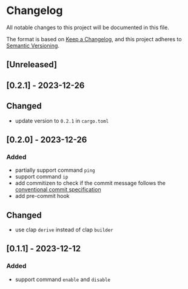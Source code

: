 # Changelog
All notable changes to this project will be documented in this file.

The format is based on [Keep a Changelog](https://keepachangelog.com/en/1.1.0/),
and this project adheres to [Semantic Versioning](https://semver.org/spec/v2.0.0.html).

## [Unreleased]

## [0.2.1] - 2023-12-26

## Changed

- update version to `0.2.1` in `cargo.toml`

## [0.2.0] - 2023-12-26

### Added

- partially support command `ping`
- support command `ip`
- add commitizen to check if the commit message follows the [conventional commit specification](https://www.conventionalcommits.org/)
- add pre-commit hook

## Changed

- use clap `derive` instead of clap `builder`

## [0.1.1] - 2023-12-12

### Added

- support command `enable` and `disable`
